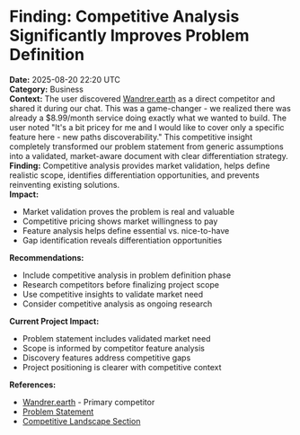 # Finding: Competitive Analysis Significantly Improves Problem Definition

**Date:** 2025-08-20 22:20 UTC  
**Category:** Business  
**Context:** The user discovered [Wandrer.earth](https://wandrer.earth/) as a direct competitor and shared it during our chat. This was a game-changer - we realized there was already a $8.99/month service doing exactly what we wanted to build. The user noted "It's a bit pricey for me and I would like to cover only a specific feature here - new paths discoverability." This competitive insight completely transformed our problem statement from generic assumptions into a validated, market-aware document with clear differentiation strategy.  
**Finding:** Competitive analysis provides market validation, helps define realistic scope, identifies differentiation opportunities, and prevents reinventing existing solutions.  
**Impact:** 
- Market validation proves the problem is real and valuable
- Competitive pricing shows market willingness to pay
- Feature analysis helps define essential vs. nice-to-have
- Gap identification reveals differentiation opportunities

**Recommendations:** 
- Include competitive analysis in problem definition phase
- Research competitors before finalizing project scope
- Use competitive insights to validate market need
- Consider competitive analysis as ongoing research

**Current Project Impact:** 
- Problem statement includes validated market need
- Scope is informed by competitor feature analysis
- Discovery features address competitive gaps
- Project positioning is clearer with competitive context

**References:** 
- [Wandrer.earth](https://wandrer.earth/) - Primary competitor
- [Problem Statement](../technical-design/01-problem-statement.md)
- [Competitive Landscape Section](../technical-design/01-problem-statement.md#competitive-landscape)
